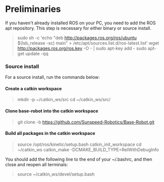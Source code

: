 # Preliminaries
If you haven't already installed ROS on your PC, you need to add the ROS apt repository. This step is necessary for either binary or source install.

> sudo sh -c 'echo "deb http://packages.ros.org/ros/ubuntu $(lsb_release -sc) main" > /etc/apt/sources.list.d/ros-latest.list'
wget http://packages.ros.org/ros.key -O - | sudo apt-key add -
sudo apt-get update -qq

### Source install
For a source install, run the commands below:

#### Create a catkin workspace
> mkdir -p ~/catkin_ws/src
> cd ~/catkin_ws/src/

#### Clone base-robot into the catkin workspace
> git clone -b https://github.com/Sunspeed-Robotics/Base-Robot.git

#### Build all packages in the catkin workspace
> source /opt/ros/kinetic/setup.bash
> catkin_init_workspace
> cd ~/catkin_ws
> catkin_make -DCMAKE_BUILD_TYPE=RelWithDebugInfo

You should add the following line to the end of your ~/.bashrc, and then close and reopen all terminals:

> source ~/catkin_ws/devel/setup.bash
